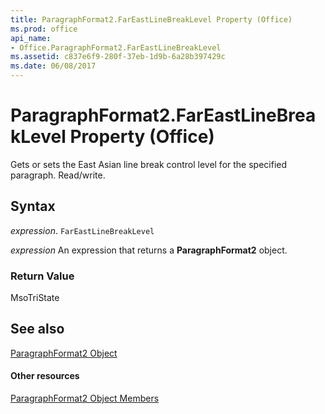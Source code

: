 ```yaml
---
title: ParagraphFormat2.FarEastLineBreakLevel Property (Office)
ms.prod: office
api_name:
- Office.ParagraphFormat2.FarEastLineBreakLevel
ms.assetid: c837e6f9-280f-37eb-1d9b-6a28b397429c
ms.date: 06/08/2017
---
```



# ParagraphFormat2.FarEastLineBreakLevel Property (Office)

Gets or sets the East Asian line break control level for the specified paragraph. Read/write.


## Syntax

 _expression_. `FarEastLineBreakLevel`

 _expression_ An expression that returns a **ParagraphFormat2** object.


### Return Value

MsoTriState


## See also


[ParagraphFormat2 Object](paragraphformat2-object-office.md)
#### Other resources


[ParagraphFormat2 Object Members](paragraphformat2-members-office.md)

